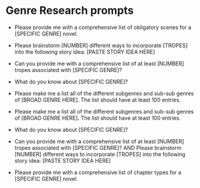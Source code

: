 # Genre Research prompts

- Please provide me with a comprehensive list of obligatory scenes for a [SPECIFIC GENRE] novel.

- Please brainstorm [NUMBER] different ways to incorporate [TROPES] into the following story idea: [PASTE STORY IDEA HERE]

- Can you provide me with a comprehensive list of at least [NUMBER] tropes associated with [SPECIFIC GENRE]?

- What do you know about [SPECIFIC GENRE]?

- Please make me a list all of the different subgenres and sub-sub genres of [BROAD GENRE HERE]. The list should have at least 100 entries.

- Please make me a list all of the different subgenres and sub-sub genres of [BROAD GENRE HERE]. The list should have at least 100 entries.

- What do you know about [SPECIFIC GENRE]?

- Can you provide me with a comprehensive list of at least [NUMBER] tropes associated with [SPECIFIC GENRE]?
  AND
  Please brainstorm [NUMBER] different ways to incorporate [TROPES] into the following story idea: [PASTE STORY IDEA HERE]

- Please provide me with a comprehensive list of chapter types for a [SPECIFIC GENRE] novel.
